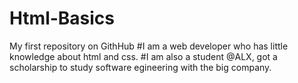 # Html-Basics
My first repository on GithHub
  #I am a web developer who has little knowledge about html and css.
  #I am also a student @ALX, got a scholarship to study software egineering with the big company.
